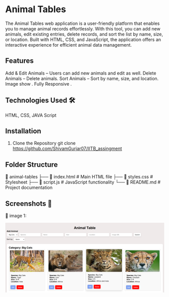# Animal Tables 
The Animal Tables web application is a user-friendly platform that enables you to manage animal records effortlessly. With this tool, you can add new animals, edit existing entries, delete records, and sort the list by name, size, or location. Built with HTML, CSS, and JavaScript, the application offers an interactive experience for efficient animal data management.

## Features 
 Add & Edit Animals – Users can add new animals and edit as well.
 Delete Animals – Delete animals.
 Sort Animals – Sort by name, size, and location.
 Image show .
 Fully Responsive .

## Technologies Used 🛠
HTML, CSS, JAVA Script

## Installation
1. Clone the Repository
git clone https://github.com/ShivamGurjar07/IITB_assingment


## Folder Structure 
📁 animal-tables
├── 📄 index.html     # Main HTML file
├── 📄 styles.css     # Stylesheet
├── 📄 script.js      # JavaScript functionality
└── 📄 README.md      # Project documentation

## Screenshots 📸
🔹 image 1: 

![alt text](image.png)

